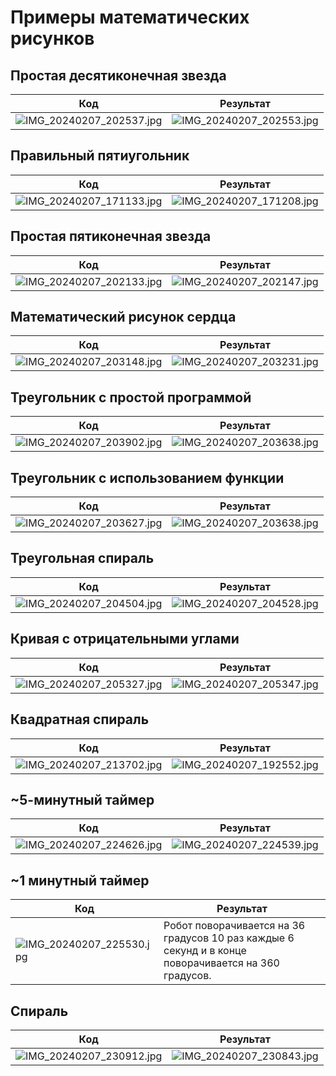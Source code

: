 # Примеры математических рисунков

## Простая десятиконечная звезда

| Код | Результат |
| --- | --- |
| ![IMG_20240207_202537.jpg](images/IMG_20240207_202537.jpg) | ![IMG_20240207_202553.jpg](images/IMG_20240207_202553.jpg) |

## Правильный пятиугольник

| Код | Результат |
| --- | --- |
| ![IMG_20240207_171133.jpg](images/IMG_20240207_171133.jpg) | ![IMG_20240207_171208.jpg](images/IMG_20240207_171208.jpg) |

## Простая пятиконечная звезда

| Код | Результат |
| --- | --- |
| ![IMG_20240207_202133.jpg](images/IMG_20240207_202133.jpg) | ![IMG_20240207_202147.jpg](images/IMG_20240207_202147.jpg) |

## Математический рисунок сердца

| Код | Результат |
| --- | --- |
| ![IMG_20240207_203148.jpg](images/IMG_20240207_203148.jpg) | ![IMG_20240207_203231.jpg](images/IMG_20240207_203231.jpg) |

## Треугольник с простой программой

| Код | Результат |
| --- | --- |
| ![IMG_20240207_203902.jpg](images/IMG_20240207_203902.jpg) | ![IMG_20240207_203638.jpg](images/IMG_20240207_203638.jpg) |

## Треугольник с использованием функции

| Код | Результат |
| --- | --- |
| ![IMG_20240207_203627.jpg](images/IMG_20240207_203627.jpg) | ![IMG_20240207_203638.jpg](images/IMG_20240207_203638.jpg) |

## Треугольная спираль

| Код | Результат |
| --- | --- |
| ![IMG_20240207_204504.jpg](images/IMG_20240207_204504.jpg) | ![IMG_20240207_204528.jpg](images/IMG_20240207_204528.jpg) |

## Кривая c отрицательными углами

| Код | Результат |
| --- | --- |
| ![IMG_20240207_205327.jpg](images/IMG_20240207_205327.jpg) | ![IMG_20240207_205347.jpg](images/IMG_20240207_205347.jpg) |

## Квадратная спираль

| Код | Результат |
| --- | --- |
| ![IMG_20240207_213702.jpg](images/IMG_20240207_213702.jpg) | ![IMG_20240207_192552.jpg](images/IMG_20240207_192552.jpg) |

## ~5-минутный таймер

| Код | Результат |
| --- | --- |
| ![IMG_20240207_224626.jpg](images/IMG_20240207_224626.jpg) | ![IMG_20240207_224539.jpg](images/IMG_20240207_224539.jpg) |

## ~1 минутный таймер

| Код | Результат |
| --- | --- |
| ![IMG_20240207_225530.jpg](images/IMG_20240207_225530.jpg) | Робот поворачивается на 36 градусов 10 раз каждые 6 секунд и в конце поворачивается на 360 градусов. |

## Спираль

| Код | Результат |
| --- | --- |
| ![IMG_20240207_230912.jpg](images/IMG_20240207_230912.jpg) | ![IMG_20240207_230843.jpg](images/IMG_20240207_230843.jpg) |